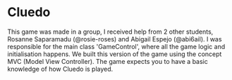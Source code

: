 # Cluedo
This game was made in a group, I received help from 2 other students, Rosanne Saparamadu (@rosie-roses) and Abigail Espejo (@abi6ail). I was responsible for the main class 'GameControl', where all the game logic and initialisation happens. We built this version of the game using the concept MVC (Model View Controller). The game expects you to have a basic knowledge of how Cluedo is played.
